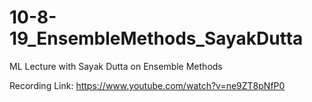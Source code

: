 # 10-8-19_EnsembleMethods_SayakDutta
ML Lecture with Sayak Dutta on Ensemble Methods

Recording Link: https://www.youtube.com/watch?v=ne9ZT8pNfP0